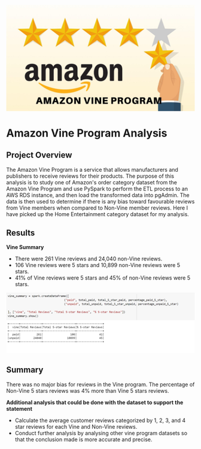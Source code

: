 ![amazon vine.png](https://github.com/smj452/Amazon_Vine_Analysis/blob/main/Resources/amazon%20vine.png)

# Amazon Vine Program Analysis

## Project Overview

The Amazon Vine Program is a service that allows manufacturers and publishers to receive reviews for their products. The purpose of this analysis is to study one of Amazon's order category dataset from the Amazon Vine Program and use PySpark to perform the ETL process to an AWS RDS instance, and then load the transformed data into pgAdmin. The data is then used to determine if there is any bias toward favourable reviews from Vine members when compared to Non-Vine member reviews. Here I have picked up the Home Entertainment category dataset for my analysis.

## Results

**Vine Summary**
- There were 261 Vine reviews and 24,040 non-Vine reviews.
- 106 Vine reviews were 5 stars and 10,899 non-Vine reviews were 5 stars.
- 41% of Vine reviews were 5 stars and 45% of non-Vine reviews were 5 stars.

![Vine_Summary.png](https://github.com/smj452/Amazon_Vine_Analysis/blob/main/Resources/Vine_Summary.png)

## Summary 

There was no major bias for reviews in the Vine program. The percentage of Non-Vine 5 stars reviews was 4% more than Vine 5 stars reviews.

**Additional analysis that could be done with the dataset to support the statement**

- Calculate the average customer reviews categorized by  1, 2, 3, and 4 star reviews for each Vine and Non-Vine reviews.
- Conduct further analysis by analysing other vine program datasets so that the conclusion made is more accurate and precise.
